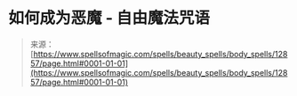 <!--yml

category: 未分类

date: 2024-06-12 18:50:51

-->

# 如何成为恶魔 - 自由魔法咒语

> 来源：[https://www.spellsofmagic.com/spells/beauty_spells/body_spells/12857/page.html#0001-01-01](https://www.spellsofmagic.com/spells/beauty_spells/body_spells/12857/page.html#0001-01-01)
